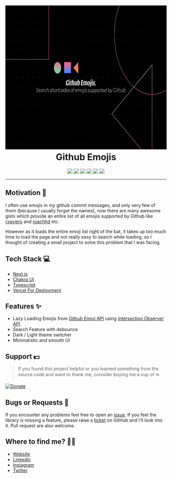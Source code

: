 <h1 align="center">
  <img src="public/banner.png" alt="GraphQL" width="800" height="450" />
  <br>
  Github Emojis
</h1>

<p align="center">
  <a href="https://github.com/AkashRajpurohit/github-emojis"><img src="https://visitor-badge.laobi.icu/badge?page_id=akashrajpurohit-github-emojis.visitor-badge" height="20"></a>
  <a href="https://github.com/AkashRajpurohit/github-emojis/stargazers"><img src="https://img.shields.io/github/stars/AkashRajpurohit/github-emojis" height="20"></a>
  <a href="https://github.com/AkashRajpurohit/github-emojis/network/members"><img src="https://img.shields.io/github/forks/AkashRajpurohit/github-emojis" height="20"></a>
  <a href="https://github.com/AkashRajpurohit/github-emojis/issues?q=is%3Aopen+is%3Aissue"><img src="https://img.shields.io/github/issues/AkashRajpurohit/github-emojis" height="20"></a>
  <a href="https://github.com/AkashRajpurohit/github-emojis/LICENSE"><img src="https://img.shields.io/github/license/AkashRajpurohit/github-emojis" height="20"></a>
  <a href="https://img.shields.io/twitter/url?url=https%3A%2F%2Fgithub.com%2FAkashRajpurohit%2Fgithub-emojis"><img src="https://img.shields.io/twitter/url?url=https%3A%2F%2Fgithub.com%2FAkashRajpurohit%2Fgithub-emojis" height="20"></a>
</p>

---

## Motivation 💪
I often use emojis in my github commit messages, and only very few of them (because I usually forget the names), now there are many awesome gists which provide an entire list of all emojis supported by Github like [rxaviers](https://gist.github.com/rxaviers/7360908) and [roachhd](https://gist.github.com/roachhd/1f029bd4b50b8a524f3c) etc.

However as it loads the entire emoji list right of the bat, it takes up too much time to load the page and not really easy to search while loading, so I thought of creating a small project to solve this problem that I was facing.

## Tech Stack 💻

* [Next.js](https://nextjs.org/)
* [Chakra UI](https://chakra-ui.com/)
* [Typescript](https://www.typescriptlang.org/)
* [Vercel For Deployment](https://vercel.com)

## Features ✨

* Lazy Loading Emojis from [Github Emoji API](https://developer.github.com/v3/emojis/) using [Intersection Observer API](https://developer.mozilla.org/en-US/docs/Web/API/Intersection_Observer_API)
* Search Feature with debounce
* Dark / Light theme switcher
* Minimalistic and smooth UI

## Support 💵
> If you found this project helpful or you learned something from the source code and want to thank me, consider buying me a cup of :coffee:

[![Donate](https://img.shields.io/badge/Donate-PayPal-green.svg)](https://www.paypal.me/RajpurohitAkash)

## Bugs or Requests 🐛

If you encounter any problems feel free to open an [issue](https://github.com/AkashRajpurohit/github-emojis/issues/new?template=bug_report.md). If you feel the library is missing a feature, please raise a [ticket](https://github.com/AkashRajpurohit/github-emojis/issues/new?template=feature_request.md) on GitHub and I'll look into it. Pull request are also welcome.

## Where to find me? 👦🏽
* [Website](https://akashrajpurohit.cf/)
* [Linkedin](https://www.linkedin.com/in/AkashRajpurohit)
* [Instagram](https://www.instagram.com/akashwho.codes)
* [Twitter](https://www.twitter.com/AkashWhoCodes)